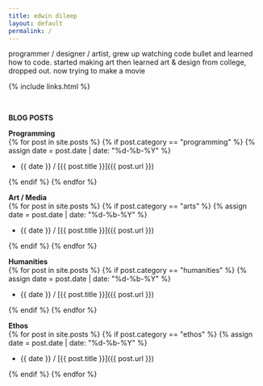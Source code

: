 ```yaml
---
title: edwin dileep
layout: default
permalink: /
---
```


programmer / designer / artist, grew up watching code bullet and learned how to code.
started making art then learned art & design from college, dropped out. now trying to make 
a movie

{% include links.html %}

<br/>

**BLOG POSTS**  

**Programming**  
{% for post in site.posts %}
{% if post.category == "programming" %}
{% assign date = post.date | date: "%d-%b-%Y" %}

 - {{ date }} / [{{ post.title }}]({{ post.url }})
 
{% endif %}
{% endfor %}

**Art / Media**  
{% for post in site.posts %}
{% if post.category == "arts" %}
{% assign date = post.date | date: "%d-%b-%Y" %}

 - {{ date }} / [{{ post.title }}]({{ post.url }})
 
{% endif %}
{% endfor %}

**Humanities**  
{% for post in site.posts %}
{% if post.category == "humanities" %}
{% assign date = post.date | date: "%d-%b-%Y" %}

 - {{ date }} / [{{ post.title }}]({{ post.url }})
 
{% endif %}
{% endfor %}

**Ethos**  
{% for post in site.posts %}
{% if post.category == "ethos" %}
{% assign date = post.date | date: "%d-%b-%Y" %}

 - {{ date }} / [{{ post.title }}]({{ post.url }})
 
{% endif %}
{% endfor %}
